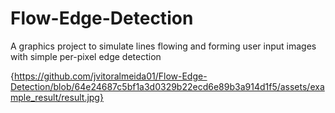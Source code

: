 # Flow-Edge-Detection
A graphics project to simulate lines flowing and forming user input images with simple per-pixel edge detection

{https://github.com/jvitoralmeida01/Flow-Edge-Detection/blob/64e24687c5bf1a3d0329b22ecd6e89b3a914d1f5/assets/example_result/result.jpg}
